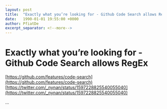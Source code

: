 ```yaml
---
layout: post
title:  "Exactly what you’re looking for - Github Code Search allows RegEx"
date:   1990-01-01 19:55:00 +0000
author: PfiatDe
excerpt_separator: <!--more-->
---
```


# Exactly what you’re looking for - Github Code Search allows RegEx
[https://github.com/features/code-search](https://github.com/features/code-search)
[https://twitter.com/_nynan/status/1597228825540055040](https://twitter.com/_nynan/status/1597228825540055040)

...
<!--more-->
